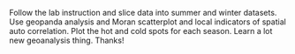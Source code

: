 Follow the lab instruction and slice data into summer and winter datasets. Use geopanda analysis and Moran scatterplot and local indicators of spatial auto correlation. Plot the hot and cold spots for each season. Learn a lot new geoanalysis thing. Thanks!
